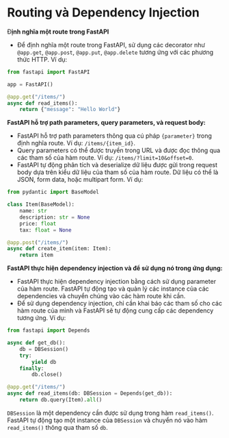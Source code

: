 # Routing và Dependency Injection

Đ**ịnh nghĩa một route trong FastAPI**

* Để định nghĩa một route trong FastAPI,  sử dụng các decorator như `@app.get`, `@app.post`, `@app.put`, `@app.delete` tương ứng với các phương thức HTTP. Ví dụ:

```python
from fastapi import FastAPI

app = FastAPI()

@app.get("/items/")
async def read_items():
    return {"message": "Hello World"}
```

**FastAPI hỗ trợ path parameters, query parameters, và request body:**

* FastAPI hỗ trợ path parameters thông qua cú pháp `{parameter}` trong định nghĩa route. Ví dụ: `/items/{item_id}`.
* Query parameters có thể được truyền trong URL và được đọc thông qua các tham số của hàm route. Ví dụ: `/items/?limit=10&offset=0`.
* FastAPI tự động phân tích và deserialize dữ liệu được gửi trong request body dựa trên kiểu dữ liệu của tham số của hàm route. Dữ liệu có thể là JSON, form data, hoặc multipart form. Ví dụ:

```python
from pydantic import BaseModel

class Item(BaseModel):
    name: str
    description: str = None
    price: float
    tax: float = None

@app.post("/items/")
async def create_item(item: Item):
    return item

```

**FastAPI thực hiện dependency injection và để sử dụng nó trong ứng dụng:**

* FastAPI thực hiện dependency injection bằng cách sử dụng parameter của hàm route. FastAPI tự động tạo và quản lý các instance của các dependencies và chuyển chúng vào các hàm route khi cần.
* Để sử dụng dependency injection, chỉ cần khai báo các tham số cho các hàm route của mình và FastAPI sẽ tự động cung cấp các dependency tương ứng. Ví dụ:

```python
from fastapi import Depends

async def get_db():
    db = DBSession()
    try:
        yield db
    finally:
        db.close()

@app.get("/items/")
async def read_items(db: DBSession = Depends(get_db)):
    return db.query(Item).all()
```

`DBSession` là một dependency cần được sử dụng trong hàm `read_items()`. FastAPI tự động tạo một instance của `DBSession` và chuyển nó vào hàm `read_items()` thông qua tham số `db`.

